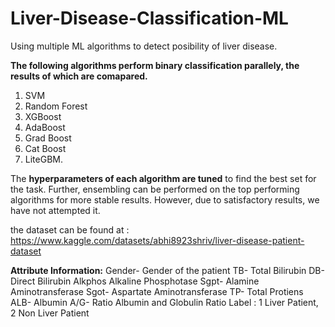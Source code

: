 # Liver-Disease-Classification-ML
Using multiple ML algorithms to detect posibility of liver disease.


**The following algorithms perform binary classification parallely, the results of which are comapared.**
1. SVM
2. Random Forest
3. XGBoost
4. AdaBoost
5. Grad Boost
6. Cat Boost
7. LiteGBM.

The **hyperparameters of each algorithm are tuned** to find the best set for the task.
Further, ensembling can be performed on the top performing algorithms for more stable results. However, due to satisfactory results, we have not attempted it.

the dataset can be found at : https://www.kaggle.com/datasets/abhi8923shriv/liver-disease-patient-dataset

**Attribute Information:**
Gender- Gender of the patient
TB- Total Bilirubin
DB- Direct Bilirubin
Alkphos Alkaline Phosphotase
Sgpt- Alamine Aminotransferase
Sgot- Aspartate Aminotransferase
TP- Total Protiens
ALB- Albumin
A/G- Ratio Albumin and Globulin Ratio
Label : 1 Liver Patient, 2 Non Liver Patient
